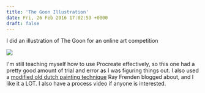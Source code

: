 ```yaml
---
title: 'The Goon Illustration'
date: Fri, 26 Feb 2016 17:02:59 +0000
draft: false
---
```


I did an illustration of The Goon for an online art competition

![](/img/the-goon.jpg)

I'm still teaching myself how to use Procreate effectively, so this one had a pretty good amount of trial and error as I was figuring things out. I also used a [modified old dutch painting technique](http://frenden.com/post/126700246437/ive-been-using-a-flemish-dead-color-technique-for) Ray Frenden blogged about, and I like it a LOT. I also have a process video if anyone is interested.